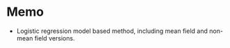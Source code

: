 # Memo
* Logistic regression model based method, including mean field and non-mean field versions.

